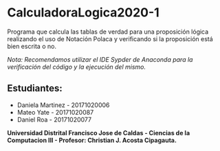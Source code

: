 # CalculadoraLogica2020-1

 Programa que calcula las tablas de verdad para una proposición lógica realizando el uso de Notación Polaca y verificando si la proposición está bien escrita o no.
 
 _Nota: Recomendamos utilizar el IDE Sypder de Anaconda para la verificación del código y la ejecución del mismo._

## Estudiantes:
- Daniela Martinez - 20171020006
- Mateo Yate - 20171020087
- Daniel Roa - 20171020077

**Universidad Distrital Francisco Jose de Caldas - Ciencias de la Computacion III - Profesor: Christian J. Acosta Cipagauta.**
